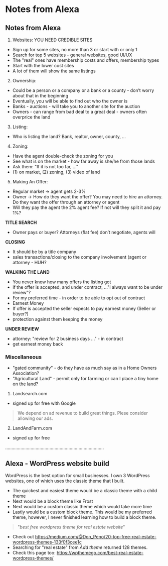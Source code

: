 # Notes from Alexa

## Notes from Alexa

1. Websites: YOU NEED CREDIBLE SITES

- Sign up for some sites, no more than 3 or start with or only 1
- Search for top 5 websites - general websites, good UI/UX
- The "real" ones have membership costs and offers, membership types
- Start with the lower cost sites
- A lot of them will show the same listings

2. Ownership:

- Could be a person or a company or a bank or a county - don’t worry about that in the beginning
- Eventually, you will be able to find out who the owner is
- Banks - auctions - will take you to another site for the auction
- Owners - can range from bad deal to a great deal - owners often overprice the land

3. Listing:

- Who is listing the land? Bank, realtor, owner, county, ...

4. Zoning:

- Have the agent double-check the zoning for you
- See what is on the market - how far away is she/he from those lands
- Ask them: "If it is not too far, …"
- (1) on market, (2) zoning, (3) video of land

5. Making An Offer:

- Regular market -> agent gets 2-3%
- Owner -> How do they want the offer? You may need to hire an attorney. Do they want the offer through an attorney or agent
- Will they pay the agent the 2% agent fee? If not will they split it and pay 1%?

**TITLE SEARCH**

- Owner pays or buyer? Attorneys (flat fee) don’t negotiate, agents will

**CLOSING**

- It should be by a title company
- sales transactions/closing to the company involvement (agent or attorney - HUH?

**WALKING THE LAND**

- You never know how many offers the listing got
- if the offer is accepted, and under contract, …"I always want to be under review"?
- For my preferred time - in order to be able to opt out of contract
- Earnest Money
- If offer is accepted the seller expects to pay earnest money (Seller or buyer?)
- protection against them keeping the money

**UNDER REVIEW**

- attorney: "review for 2 business days …" - in contract
- get earnest money back

### Miscellaneous

- "gated community" - do they have as much say as in a Home Owners Association?
- "Agricultural Land" - permit only for farming or can I place a tiny home on the land?

1. Landsearch.com

- signed up for free with Google

> We depend on ad revenue to build great things. Plese consider allowing our ads.

2. LandAndFarm.com

- signed up for free

..............................................................................

## Alexa - WordPress website build

WordPress is the best option for small businesses. I own 3 WordPress websites, one of which uses the classic theme that I built.

- The quickest and easiest theme would be a classic theme with a child theme
- Next would be a block theme like Frost
- Next would be a custom classic theme which would take more time
- Lastly would be a custom block theme. This would be my preferred theme, however, I never finished learning how to build a block theme.

> "_best free wordpress theme for real estate website_"

- Check out https://medium.com/@Don_Peno/20-top-free-real-estate-wordpress-themes-133f0f3cee1c
- Searching for "real estate" from _Add theme_ returned 128 themes.
- Check this page too: https://wpthemego.com/best-real-estate-wordpress-themes/
